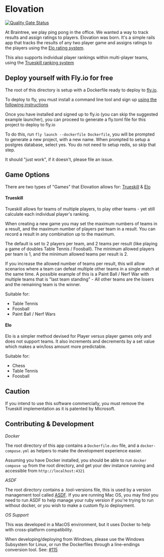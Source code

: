 # Elovation

[![Quality Gate Status](https://sonarcloud.io/api/project_badges/measure?project=elovation_elovation&metric=alert_status)](https://sonarcloud.io/summary/new_code?id=elovation_elovation)

At Braintree, we play ping pong in the office. We wanted a way to track results and assign ratings to players. Elovation was born. It's a simple rails app that tracks the results of any two player game and assigns ratings to the players using the [Elo rating system](http://en.wikipedia.org/wiki/Elo_rating_system).

This also supports individual player rankings within multi-player teams, using the [Trueskill ranking system](http://research.microsoft.com/en-us/projects/trueskill/)

## Deploy yourself with Fly.io for free

The root of this directory is setup with a Dockerfile ready to deploy to [fly.io](https://fly.io).

To deploy to fly, you must install a command line tool and sign up [using the following instructions](https://fly.io/docs/hands-on/install-flyctl/)

Once you have installed and signed up to fly.io (you can skip the suggested example launcher), you can proceed to generate a fly.toml file for this project to deploy to fly.io

To do this, run `fly launch --dockerfile Dockerfile`, you will be prompted to generate a new project, with a new name. When prompted to setup a postgres database, select yes. You do not need to setup redis, so skip that step.

It should "just work", if it doesn't, please file an issue.

## Game Options

There are two types of "Games" that Elovation allows for: [Trueskill](https://en.wikipedia.org/wiki/TrueSkill) & [Elo](https://en.wikipedia.org/wiki/Elo_rating_system)

#### Trueskill

Trueskill allows for teams of multiple players, to play other teams - yet still calculate each individual player's ranking.

When creating a new game you may set the maximum numbers of teams in a result, and the maximum number of players per team in a result. You can record a result in any combination up to the maximum.

The default is set to 2 players per team, and 2 teams per result (like playing a game of doubles Table Tennis / Foosball). The minimum allowed players per team is 1, and the minimum allowed teams per result is 2.

If you increase the allowed number of teams per result, this will allow scenarios where a team can defeat multiple other teams in a single match at the same time. A possible example of this is a Paint Ball / Nerf War with multiple teams that is "last team standing" - All other teams are the losers and the remaining team is the winner.

Suitable for:

- Table Tennis
- Foosball
- Paint Ball / Nerf Wars

#### Elo

Elo is a simpler method devised for Player versus player games only and does not support teams. It also increments and decrements by a set value which makes a win/loss amount more predictable.

Suitable for:

- Chess
- Table Tennis
- Foosball

## Caution

If you intend to use this software commercially, you must remove the Trueskill implementation as it is patented by Microsoft.

## Contributing & Development

_Docker_

The root directory of this app contains a `Dockerfile.dev` file, and a `docker-compose.yml` as helpers to make the development experience easier.

Assuming you have Docker installed, you should be able to run `docker compose up` from the root directory, and get your dev instance running and accessible from `http://localhost:4321`

_ASDF_

The root directory contains a .tool-versions file, this is used by a version management tool called [ASDF](https://asdf-vm.com). If you are running Mac OS, you may find you need to run ASDF to help manage your ruby version if you're trying to run without docker, or you wish to make a custom fly.io deployment.

_OS Support_

This was developed in a MacOS environment, but it uses Docker to help with cross-platform compatibility.

When developing/deploying from Windows, please use the Windows Subsystem for Linux, or run the Dockerfiles through a line-endings conversion tool. See: [#115](https://github.com/elovation/elovation/issues/115)
